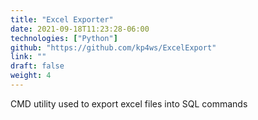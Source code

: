 ```yaml
---
title: "Excel Exporter"
date: 2021-09-18T11:23:28-06:00
technologies: ["Python"]
github: "https://github.com/kp4ws/ExcelExport"
link: ""
draft: false
weight: 4
---
```

CMD utility used to export excel files into SQL commands
